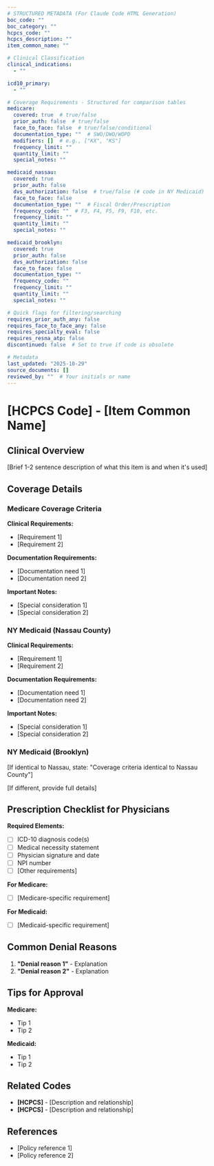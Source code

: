 ```yaml
---
# STRUCTURED METADATA (For Claude Code HTML Generation)
boc_code: ""
boc_category: ""
hcpcs_code: ""
hcpcs_description: ""
item_common_name: ""

# Clinical Classification
clinical_indications:
  - ""

icd10_primary:
  - ""

# Coverage Requirements - Structured for comparison tables
medicare:
  covered: true  # true/false
  prior_auth: false  # true/false
  face_to_face: false  # true/false/conditional
  documentation_type: ""  # SWO/DWO/WOPD
  modifiers: []  # e.g., ["KX", "KS"]
  frequency_limit: ""
  quantity_limit: ""
  special_notes: ""

medicaid_nassau:
  covered: true
  prior_auth: false
  dvs_authorization: false  # true/false (# code in NY Medicaid)
  face_to_face: false
  documentation_type: ""  # Fiscal Order/Prescription
  frequency_code: ""  # F3, F4, F5, F9, F10, etc.
  frequency_limit: ""
  quantity_limit: ""
  special_notes: ""

medicaid_brooklyn:
  covered: true
  prior_auth: false
  dvs_authorization: false
  face_to_face: false
  documentation_type: ""
  frequency_code: ""
  frequency_limit: ""
  quantity_limit: ""
  special_notes: ""

# Quick flags for filtering/searching
requires_prior_auth_any: false
requires_face_to_face_any: false
requires_specialty_eval: false
requires_resna_atp: false
discontinued: false  # Set to true if code is obsolete

# Metadata
last_updated: "2025-10-29"
source_documents: []
reviewed_by: ""  # Your initials or name
---
```


# [HCPCS Code] - [Item Common Name]

## Clinical Overview

[Brief 1-2 sentence description of what this item is and when it's used]

## Coverage Details

### Medicare Coverage Criteria

**Clinical Requirements:**
- [Requirement 1]
- [Requirement 2]

**Documentation Requirements:**
- [Documentation need 1]
- [Documentation need 2]

**Important Notes:**
- [Special consideration 1]
- [Special consideration 2]

### NY Medicaid (Nassau County)

**Clinical Requirements:**
- [Requirement 1]
- [Requirement 2]

**Documentation Requirements:**
- [Documentation need 1]
- [Documentation need 2]

**Important Notes:**
- [Special consideration 1]
- [Special consideration 2]

### NY Medicaid (Brooklyn)

[If identical to Nassau, state: "Coverage criteria identical to Nassau County"]

[If different, provide full details]

## Prescription Checklist for Physicians

**Required Elements:**
- [ ] ICD-10 diagnosis code(s)
- [ ] Medical necessity statement
- [ ] Physician signature and date
- [ ] NPI number
- [ ] [Other requirements]

**For Medicare:**
- [ ] [Medicare-specific requirement]

**For Medicaid:**
- [ ] [Medicaid-specific requirement]

## Common Denial Reasons

1. **"Denial reason 1"** - Explanation
2. **"Denial reason 2"** - Explanation

## Tips for Approval

**Medicare:**
- Tip 1
- Tip 2

**Medicaid:**
- Tip 1
- Tip 2

## Related Codes

- **[HCPCS]** - [Description and relationship]
- **[HCPCS]** - [Description and relationship]

## References

- [Policy reference 1]
- [Policy reference 2]

